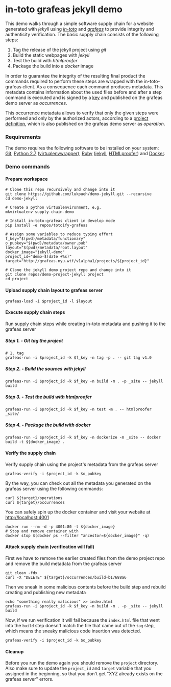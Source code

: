 # in-toto grafeas jekyll demo

This demo walks through a simple software supply chain for a website generated
with *jekyll* using [*in-toto*](https://in-toto.io) and
[*grafeas*](https://grafeas.io/) to provide integrity and authenticity
verification. The basic supply chain consists of the following steps:
1. Tag the release of the jekyll project using *git*
1. Build the static webpages with *jekyll*
1. Test the build with *htmlproofer*
1. Package the build into a *docker* image

In order to guarantee the integrity of the resulting final product the commands
required to perform these steps are wrapped with the in-toto-grafeas client.
As a consequence each command produces metadata. This metadata contains
information about the used files before and after a step command is executed
and is signed by a [key](metadata/functionary) and published on the grafeas
demo server as *occurrences*.

This occurrence metadata allows to verify that only the given steps were
performed and only by the authorized actors, according to a
[project definition](metadata/root.layout), which is also published on the
grafeas demo server as *operation*.


### Requirements
The demo requires the following software to be installed on your system: [Git](https://git-scm.com/), [Python 2.7](https://www.python.org/downloads/) ([virtualenvwrapper](http://virtualenvwrapper.readthedocs.io/en/latest/)), [Ruby](https://www.ruby-lang.org) ([jekyll](https://jekyllrb.com/), [HTMLproofer](https://github.com/gjtorikian/html-proofer)) and [Docker](https://www.docker.com).

### Demo commands
#### Prepare workspace
```shell
# Clone this repo recursively and change into it
git clone https://github.com/lukpueh/demo-jekyll.git --recursive
cd demo-jekyll

# Create a python virtualenvironment, e.g.
mkvirtualenv supply-chain-demo

# Install in-toto-grafeas client in develop mode
pip install -e repos/totoify-grafeas

# Assign some variables to reduce typing effort
f_key="$(pwd)/metadata/functionary"
o_pubkey="$(pwd)/metadata/owner.pub"
layout="$(pwd)/metadata/root.layout"
docker_image="jekyll-demo"
project_id="demo-$(date +%s)"
target="http://grafeas.nyu.wtf/v1alpha1/projects/${project_id}"

# Clone the jekyll demo project repo and change into it
git clone repos/demo-project-jekyll project
cd project
```

#### Upload supply chain layout to grafeas server
```shell
grafeas-load -i $project_id -l $layout
```

#### Execute supply chain steps
Run supply chain steps while creating in-toto metadata and pushing it to the
grafeas server

##### Step 1. - Git tag the project
```shell
# 1. tag
grafeas-run -i $project_id -k $f_key -n tag -p . -- git tag v1.0
```

##### Step 2. - Build the sources with jekyll
```shell
grafeas-run -i $project_id -k $f_key -n build -m . -p _site -- jekyll build
```

##### Step 3. - Test the build with htmlproofer
```shell
grafeas-run -i $project_id -k $f_key -n test -m . -- htmlproofer _site/
```

##### Step 4. - Package the build with docker
```shell
grafeas-run -i $project_id -k $f_key -n dockerize -m _site -- docker build -t ${docker_image} .
```


#### Verify the supply chain
Verify supply chain using the project's metadata from the grafeas server
```shell
grafeas-verify -i $project_id -k $o_pubkey
```
By the way, you can check out all the metadata you generated on the grafeas
server using the following commands:
```shell
curl ${target}/operations
curl ${target}/occurrences
```

You can safely spin up the docker container and visit your website at
[http://localhost:4001](http://localhost:4001)
```shell
docker run --rm -d -p 4001:80 -t ${docker_image}
# Stop and remove container with
docker stop $(docker ps --filter "ancestor=${docker_image}" -q)
```

#### Attack supply chain (verification will fail)

First we have to remove the earlier created files from the demo project repo
and remove the build metadata from the grafeas server
```shell
git clean -fdx
curl -X "DELETE" ${target}/occurrences/build-b17688a6
```

Then we sneak in some malicious contents before the build step and rebuild
creating and publishing new metadata
```shell
echo "something really malicious" >> index.html
grafeas-run -i $project_id -k $f_key -n build -m . -p _site -- jekyll build
```

Now, if we run verification it will fail because the `index.html` file that
went into the `build` step doesn't match the file that came out of the
`tag` step, which means the sneaky malicious code insertion was detected.
```shell
grafeas-verify -i $project_id -k $o_pubkey
```

#### Cleanup
Before you run the demo again you should remove the `project` directory. Also
make sure to update the `project_id` and `target` variable that you assigned
in the beginning, so that you don't get "XYZ already exists on the grafeas
server" errors.
